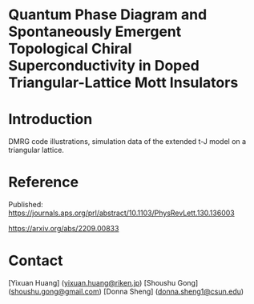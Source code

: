 # Quantum Phase Diagram and Spontaneously Emergent Topological Chiral Superconductivity in Doped Triangular-Lattice Mott Insulators

# Introduction
DMRG code illustrations, simulation data of the extended t-J model on a triangular lattice.

# Reference
Published: https://journals.aps.org/prl/abstract/10.1103/PhysRevLett.130.136003 

https://arxiv.org/abs/2209.00833


# Contact
[Yixuan Huang] (yixuan.huang@riken.jp)
[Shoushu Gong] (shoushu.gong@gmail.com)
[Donna Sheng] (donna.sheng1@csun.edu)
